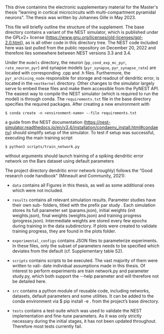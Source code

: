 This drive containins the electronic supplementary material for the Master's thesis
"learning in cortical microcircuits with multi-compartment pyramidal neurons".
The thesis was written by Johannes Gille in May 2023.

This file will briefly outline the structure of the supplement. The base
directory contains a variant of the NEST simulator, which is published under the
GPLv2+ license (https://www.gnu.org/licenses/old-licenses/gpl-2.0.html),
as is all other code in this directory tree. The NEST code included here was
last pulled from the public repository on December 20, 2022 and therefore lies
somewhere between NEST versions 3.3 and 3.4. 

Under the `models` directory, the neuron (`pp_cond_exp_mc_pyr`,
`rate_neuron_pyr`) and synapse models (`pyr_synapse`, `pyr_synapse_rate`) are
located with corresponding .cpp and .h files. Furthermore, the
`pyr_archiving_node` responsible for storage and readout of dendritic error, is
located in the `nestkernel` directory. Other changes to the simulator largely
serve to embed these files and make them accessible from the PyNEST API. The
easiest way to compile the NEST simulator (which is required to run the model)
is through conda. The `requirements.txt` file in the base directory specifies
the required packages. After creating a new environment with 

`$ conda create -n <environment-name> --file requirements.txt` 


a guide from the NEST documentation
(https://nest-simulator.readthedocs.io/en/v3.4/installation/condaenv_install.html#condaenv) should simplify setup of the simulator. To test if setup was successful, executing the main
training script

`$ python3 scripts/train_network.py`

without arguments should launch training of a spiking dendritic error network on the Bars
dataset using default parameters


The project directory dendritic error network (roughly) follows the
“Good research code handbook“ (Mineault and Community, 2021): 

- `data` contains
all Figures in this thesis, as well as some additional ones which were not
included. 


- `results` contains all relevant simulation results. Parameter studies
have their own sub- folders, titled with the prefix par study . Each simulation
stores its full parameter set (params.json), initial weights (init
weights.json), final weights (weights.json) and training progress
(progress.json). Intermediate weights are stored every few epochs during
training in the data subdirectory. If plots were created to validate training
progress, they are found in the plots folder. 

- `experimental_configs` contains
JSON files to parameterize experiments. In these files, only the subset of
parameters needs to be specified which deviates from the default (cf.
Supplementary table S2).

- `scripts` contains scripts to be executed. The vast majority of them were written to vali-
date individual assumptions made in this thesis. Of interest to perform experiments are
train network.py and parameter study.py, which both support the --help parameter
and will therefore not be detailed here.

- `src` contains a python module of reusable code, including networks, datasets, default
parameters and some utilities. It can be added to the conda environment via $ pip
install -e . from the project’s base directory.

- `tests` contains a test-suite which was used to validate the NEST implementation and
fine-tune parameters. As it was only strictly necessary during the initial stages, it has
not been updated throughout. Therefore most tests currently fail.